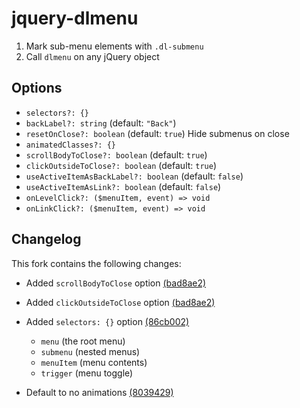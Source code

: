 # jquery-dlmenu

1. Mark sub-menu elements with `.dl-submenu`
2. Call `dlmenu` on any jQuery object

## Options
- `selectors?: {}`
- `backLabel?: string` (default: `"Back"`)
- `resetOnClose?: boolean` (default: `true`) Hide submenus on close
- `animatedClasses?: {}`
- `scrollBodyToClose?: boolean` (default: `true`)
- `clickOutsideToClose?: boolean` (default: `true`)
- `useActiveItemAsBackLabel?: boolean` (default: `false`)
- `useActiveItemAsLink?: boolean` (default: `false`)
- `onLevelClick?: ($menuItem, event) => void`
- `onLinkClick?: ($menuItem, event) => void`

## Changelog

This fork contains the following changes:

- Added `scrollBodyToClose` option [(bad8ae2)](https://github.com/aleclarson/jquery-dlmenu/commit/bad8ae2515e3e49ad1b2242c812666731d860cf6)

- Added `clickOutsideToClose` option [(bad8ae2)](https://github.com/aleclarson/jquery-dlmenu/commit/bad8ae2515e3e49ad1b2242c812666731d860cf6)

- Added `selectors: {}` option [(86cb002)](https://github.com/aleclarson/jquery-dlmenu/commit/86cb0025409d55f326121cb9f16090437db87464)
  - `menu` (the root menu)
  - `submenu` (nested menus)
  - `menuItem` (menu contents)
  - `trigger` (menu toggle)

- Default to no animations [(8039429)](https://github.com/aleclarson/jquery-dlmenu/commit/80394290b5ddd376ed4eee6e6205ead44ea972af)

